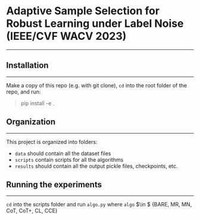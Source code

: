 # Adaptive Sample Selection for Robust Learning under Label Noise (IEEE/CVF WACV 2023)
---

## Installation
---
Make a copy of this repo (e.g. with git clone), ```cd``` into the root folder of the repo, and run:

> pip install -e .

## Organization
---
This project is organized into folders:
- ```data``` should contain all the dataset files
- ```scripts``` contain scripts for all the algorithms
- ```results``` should contain all the output pickle files, checkpoints, etc.

## Running the experiments
---
```cd``` into the scripts folder and run ```algo.py``` where ```algo```  $\in $ {BARE, MR, MN, CoT, CoT+, CL, CCE}
